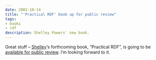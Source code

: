 ```yaml
---
date: 2002-10-14
title: "'Practical RDF' book up for public review"
tags:
- books
- rdf
description: Shelley Powers' new book.
---
```

Great stuff – [Shelley](http://weblog.burningbird.net/ "Shelley Powers")‘s forthcoming book, “Practical RDF”, is going to be [available for public review](http://rdf.burningbird.net/). I’m looking forward to it.
